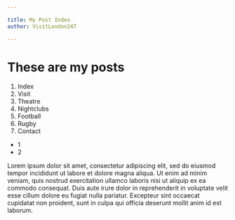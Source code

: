 ```yaml
---

title: My Post Index
author: VisitLondon247

---
```




# These are my posts


1. Index
2. Visit
3. Theatre
4. Nightclubs
5. Football
6. Rugby
7. Contact

- 1
- 2

Lorem ipsum dolor sit amet, consectetur adipiscing elit, sed do eiusmod tempor incididunt ut labore et dolore magna aliqua. Ut enim ad minim veniam, quis nostrud exercitation ullamco laboris nisi ut aliquip ex ea commodo consequat. Duis aute irure dolor in reprehenderit in voluptate velit esse cillum dolore eu fugiat nulla pariatur. Excepteur sint occaecat cupidatat non proident, sunt in culpa qui officia deserunt mollit anim id est laborum.